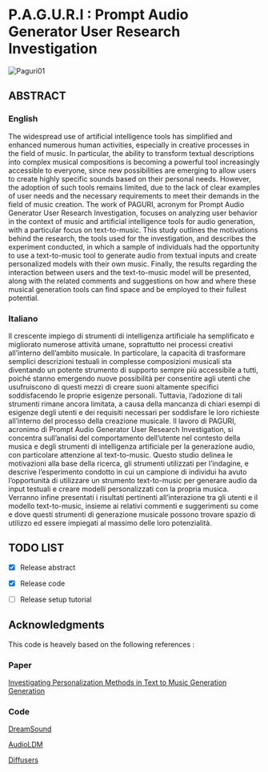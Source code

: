 # P.A.G.U.R.I : Prompt Audio Generator User Research Investigation

![Paguri01](https://github.com/Pego43/PAGURI-Prompt-Audio-Generator-User-Research-Investigation/assets/48025739/0cda90b9-abce-4542-84bf-8cf68292879b)

## ABSTRACT

### English
The widespread use of artificial intelligence tools has simplified and enhanced numerous human activities, especially in creative processes in the field of music. In particular, the ability to transform textual descriptions into complex musical compositions is becoming a powerful tool increasingly accessible to everyone, since new  possibilities are emerging to allow users to create highly specific sounds based on their personal needs. However, the adoption of such tools remains limited, due to the lack of clear examples of user needs and the necessary requirements to meet their demands in the field of music creation.
The work of PAGURI, acronym for Prompt Audio Generator User Research Investigation, focuses on analyzing user behavior in the context of music and artificial intelligence tools for audio generation, with a particular focus on text-to-music. This study outlines the motivations behind the research, the tools used for the investigation, and describes the experiment conducted, in which a sample of individuals had the opportunity to use a text-to-music tool to generate audio from textual inputs and create personalized models with their own music. Finally, the results regarding the interaction between users and the text-to-music model will be presented, along with the related comments and suggestions on how and where these musical generation tools can find space and be employed to their fullest potential.

### Italiano
Il crescente impiego di strumenti di intelligenza artificiale ha semplificato e migliorato numerose attività umane, soprattutto nei processi creativi all’interno dell’ambito musicale. In particolare, la capacità di trasformare semplici descrizioni testuali in complesse composizioni musicali sta diventando un potente strumento di supporto sempre più accessibile a tutti,  poiché stanno emergendo nuove possibilità per consentire agli utenti che usufruiscono di questi mezzi di creare suoni altamente specifici soddisfacendo le proprie esigenze personali. Tuttavia, l’adozione di tali strumenti rimane ancora limitata, a causa della mancanza di chiari esempi di esigenze degli utenti e dei requisiti necessari per soddisfare le loro richieste all’interno del processo della creazione musicale.
Il lavoro di PAGURI, acronimo di Prompt Audio Generator User Research Investigation, si concentra sull’analisi del comportamento dell’utente nel contesto della musica e degli strumenti di intelligenza artificiale per la generazione audio, con particolare attenzione al text-to-music. Questo studio delinea le motivazioni alla base della ricerca, gli strumenti utilizzati per l’indagine, e descrive l’esperimento condotto in cui un campione di individui ha avuto l’opportunità di utilizzare un strumento text-to-music per generare audio da input testuali e creare modelli personalizzati con la propria musica. Verranno infine presentati i risultati pertinenti all’interazione tra gli utenti e il modello text-to-music, insieme ai relativi commenti e suggerimenti su come e dove questi strumenti di generazione musicale possono trovare spazio di utilizzo ed essere impiegati al massimo delle loro potenzialità.


## TODO LIST

- [x] Release abstract

- [x] Release code

- [ ] Release setup tutorial


###
 
## Acknowledgments
This code is heavely based on the following references : 

### Paper
[Investigating Personalization Methods in Text to Music Generation Generation](https://arxiv.org/abs/2309.11140)

### Code
[DreamSound](https://zelaki.github.io/)

[AudioLDM](https://github.com/haoheliu/AudioLDM)

[Diffusers](https://github.com/huggingface/diffusers) 
